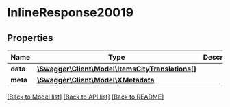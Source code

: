 # InlineResponse20019

## Properties
Name | Type | Description | Notes
------------ | ------------- | ------------- | -------------
**data** | [**\Swagger\Client\Model\ItemsCityTranslations[]**](ItemsCityTranslations.md) |  | [optional] 
**meta** | [**\Swagger\Client\Model\XMetadata**](XMetadata.md) |  | [optional] 

[[Back to Model list]](../../README.md#documentation-for-models) [[Back to API list]](../../README.md#documentation-for-api-endpoints) [[Back to README]](../../README.md)

